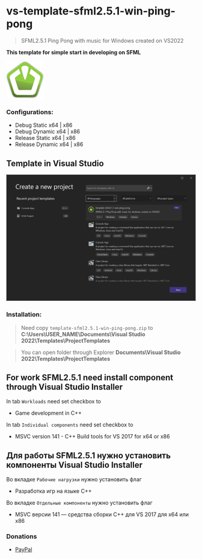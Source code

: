 # vs-template-sfml2.5.1-win-ping-pong

> SFML2.5.1 Ping Pong with music for Windows created on VS2022

**This template for simple start in developing on SFML**

<img src="docs/SFML_LOGO.png" width="100" height="100">

### Configurations:
- Debug Static x64 | x86
- Debug Dynamic x64 | x86
- Release Static x64 | x86
- Release Dynamic x64 | x86

## Template in Visual Studio
![](docs/PreviewImage.png "")

### Installation:
> Need copy `template-sfml2.5.1-win-ping-pong.zip` to 
> **C:\Users\USER_NAME\Documents\Visual Studio 2022\Templates\ProjectTemplates**

> You can open folder through Explorer **Documents\Visual Studio 2022\Templates\ProjectTemplates**

## For work SFML2.5.1 need install component through Visual Studio Installer

In tab `Workloads` need set checkbox to
- Game development in C++

In tab `Individual components` need set checkbox to
- MSVC version 141 - C++ Build tools for VS 2017 for x64 or x86

## Для работы SFML2.5.1 нужно установить компоненты Visual Studio Installer

Во вкладке `Рабочие нагрузки` нужно установить флаг
- Разработка игр на языке C++

Во вкладке `Отдельные компоненты` нужно установить флаг
- MSVC версии 141 — средства сборки C++ для VS 2017 для x64 или x86


### Donations
* [PayPal](https://www.paypal.com/paypalme/dmitriy3342)

